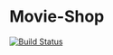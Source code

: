 # Movie-Shop
[![Build Status](https://dev.azure.com/teresayin/MovieShop/_apis/build/status/MovieShop%20CI?branchName=master&jobName=Agent%20job%201)](https://dev.azure.com/teresayin/MovieShop/_build/latest?definitionId=1&branchName=master)

